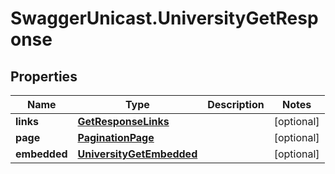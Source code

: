 # SwaggerUnicast.UniversityGetResponse

## Properties

Name | Type | Description | Notes
------------ | ------------- | ------------- | -------------
**links** | [**GetResponseLinks**](GetResponseLinks.md) |  | [optional] 
**page** | [**PaginationPage**](PaginationPage.md) |  | [optional] 
**embedded** | [**UniversityGetEmbedded**](UniversityGetEmbedded.md) |  | [optional] 



